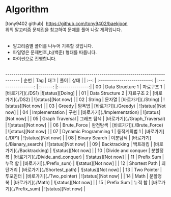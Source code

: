# Algorithm

[tony9402 github]&nbsp;&nbsp;<https://github.com/tony9402/baekjoon> </br> 위의 알고리즘 문제집을 참고하여 문제를 풀어 나갈 계획입니다.
<br><br>

* 알고리즘별 폴더를 나누어 기록할 것입니다.
* 파일명은 문제번호_bj(백준) 형태를 따릅니다.
* 파이썬으로 진행합니다.
<br>
-------------------------------------------------------------------------------------
| 순번 | Tag                          | 태그                | 풀이    |  상태             |
| :--: | :--------------------------: | :-----------------: | :------: |:---------------:|
| 00 | Data Structure 1 | 자료구조 1 | [바로가기](./DS1) |![status][Doing] |
| 01 | Data Structure 2 | 자료구조 2 | [바로가기](./DS2) | ![status][Not now] |
| 02 | String | 문자열 | [바로가기](./String) | ![status][Not now] |
| 03 | Greedy | 탐욕법 | [바로가기](./Greedy) | ![status][Not now] |
| 04 | Implementation | 구현 | [바로가기](./Implementation) | ![status][Not now] |
| 05 | Graph Traversal | 그래프 탐색  | [바로가기](./Graph_Traversal) | ![status][Not now] |
| 06 | Brute_Force | 완전탐색 | [바로가기](./Brute_Force) | ![status][Not now] |
| 07 | Dynamic Programming 1 | 동적계획법 1 | [바로가기](./DP1) |  ![status][Not now] |
| 08 | Binary Search | 이분탐색 | [바로가기](./Bianary_search) | ![status][Not now] |
| 09 | Backtracking | 백트래킹 | [바로가기](./Backtracking) | ![status][Not now] |
| 10 | Divide and conquer | 분할정복 | [바로가기](./Divide_and_conquer) | ![status][Not now] |
| 11 | Prefix Sum | 누적 합 | [바로가기](./Prefix_sum) | ![status][Not now] |
| 12 | Shortest Path | 최단거리 | [바로가기](./Shortest_path) | ![status][Not now] |
| 13 | Two Pointer | 투포인터 | [바로가기](./Two_pointer) | ![status][Not now] |
| 14 | Math | 분할정복 | [바로가기](./Math) | ![status][Not now] |
| 15 | Prefix Sum | 누적 합 | [바로가기](./Prefix_sum) | ![status][Not now] |
 
